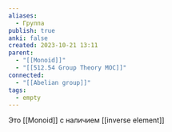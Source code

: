 ```yaml
---
aliases:
  - Группа
publish: true
anki: false
created: 2023-10-21 13:11
parent:
  - "[[Monoid]]"
  - "[[512.54 Group Theory MOC]]"
connected:
  - "[[Abelian group]]"
tags:
  - empty
---
```

Это [[Monoid]] c наличием [[inverse element]]














